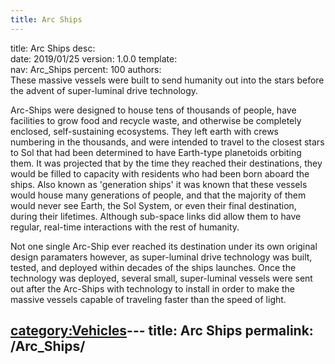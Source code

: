 ```yaml
---
title: Arc Ships
---
```


title:		Arc Ships
desc:		
date:		2019/01/25
version:	1.0.0
template:	
nav:		Arc_Ships
percent:	100
authors:	
These massive vessels were built to send humanity out into the stars
before the advent of super-luminal drive technology.

Arc-Ships were designed to house tens of thousands of people, have
facilities to grow food and recycle waste, and otherwise be completely
enclosed, self-sustaining ecosystems. They left earth with crews
numbering in the thousands, and were intended to travel to the closest
stars to Sol that had been determined to have Earth-type planetoids
orbiting them. It was projected that by the time they reached their
destinations, they would be filled to capacity with residents who had
been born aboard the ships. Also known as 'generation ships' it was
known that these vessels would house many generations of people, and
that the majority of them would never see Earth, the Sol System, or even
their final destination, during their lifetimes. Although sub-space
links did allow them to have regular, real-time interactions with the
rest of humanity.

Not one single Arc-Ship ever reached its destination under its own
original design paramaters however, as super-luminal drive technology
was built, tested, and deployed within decades of the ships launches.
Once the technology was deployed, several small, super-luminal vessels
were sent out after the Arc-Ships with technology to install in order to
make the massive vessels capable of traveling faster than the speed of
light.

[category:Vehicles](category:Vehicles "wikilink")---
title: Arc Ships
permalink: /Arc_Ships/
---

